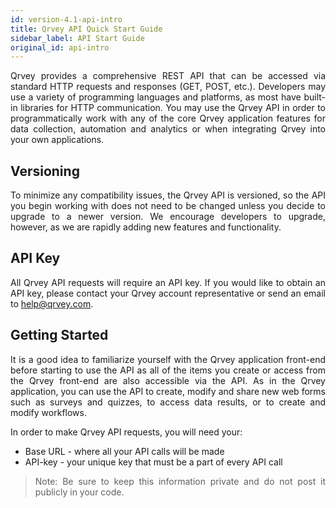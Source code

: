 ```yaml
---
id: version-4.1-api-intro
title: Qrvey API Quick Start Guide
sidebar_label: API Start Guide
original_id: api-intro
---
```


<div style="text-align: justify">

Qrvey provides a comprehensive REST API that can be accessed via standard HTTP requests and responses (GET, POST, etc.). Developers may use a variety of programming languages and platforms, as most have built-in libraries for HTTP communication. You may use the Qrvey API in order to programmatically work with any of the core Qrvey application features for data collection, automation and analytics or when integrating Qrvey into your own applications.

## Versioning
To minimize any compatibility issues, the Qrvey API is versioned, so the API you begin working with does not need to be changed unless you decide to upgrade to a newer version. We encourage developers to upgrade, however, as we are rapidly adding new features and functionality.

## API Key
All Qrvey API requests will require an API key. If you would like to obtain an API key, please contact your Qrvey account representative or send an email to help@qrvey.com.

## Getting Started
It is a good idea to familiarize yourself with the Qrvey application front-end before starting to use the API as all of the items you create or access from the Qrvey front-end are also accessible via the API.   As in the Qrvey application, you can use the API to create, modify and share new web forms such as surveys and quizzes, to access data results, or to create and modify workflows.

In order to make Qrvey API requests, you will need your:

* Base URL - where all your API calls will be made
* API-key - your unique key that must be a part of every API call

> Note: Be sure to keep this information private and do not post it publicly in your code.